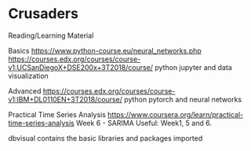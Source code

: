 # Crusaders


Reading/Learning Material

Basics
  https://www.python-course.eu/neural_networks.php
  https://courses.edx.org/courses/course-v1:UCSanDiegoX+DSE200x+3T2018/course/ python jupyter and data visualization
  
Advanced 
  https://courses.edx.org/courses/course-v1:IBM+DL0110EN+3T2018/course/ python pytorch and neural  networks
  
Practical Time Series Analysis https://www.coursera.org/learn/practical-time-series-analysis Week 6 - SARIMA Useful: Week1, 5 and 6.

dbvisual contains the basic libraries and packages imported
